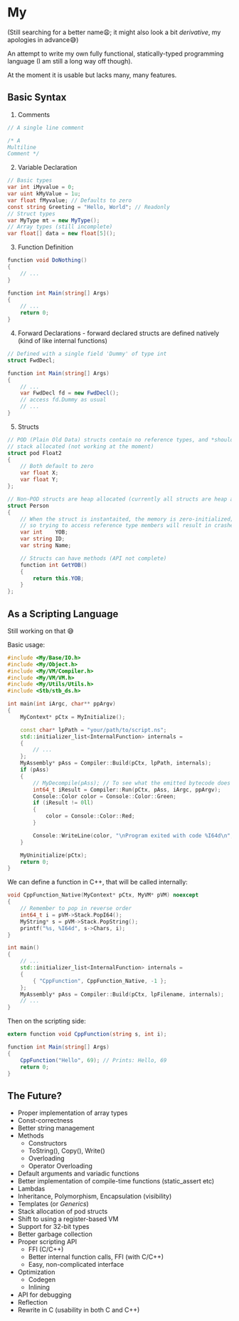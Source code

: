 # **My**
(Still searching for a better name😩; it might also look a bit *derivative*, my apologies in advance😅)

An attempt to write my own fully functional, statically-typed programming language (I am still a long way off though).

At the moment it is usable but lacks many, many features.

## Basic Syntax
1. Comments
```C#
// A single line comment

/* A
Multiline
Comment */
```
2. Variable Declaration
```C#
// Basic types
var int iMyvalue = 0;
var uint kMyValue = 1u;
var float fMyvalue; // Defaults to zero
const string Greeting = "Hello, World"; // Readonly
// Struct types
var MyType mt = new MyType();
// Array types (still incomplete)
var float[] data = new float[5]();
```

3. Function Definition
```C#
function void DoNothing()
{
    // ...
}

function int Main(string[] Args)
{
    // ...
    return 0;
}
```

4. Forward Declarations - forward declared structs are defined natively (kind of like internal functions)
```C#
// Defined with a single field 'Dummy' of type int
struct FwdDecl;

function int Main(string[] Args)
{
    // ...
    var FwdDecl fd = new FwdDecl();
    // access fd.Dummy as usual
    // ...
}

```

5. Structs
```C#
// POD (Plain Old Data) structs contain no reference types, and *should* be
// stack allocated (not working at the moment)
struct pod Float2
{
    // Both default to zero
    var float X;   
    var float Y;
};

// Non-POD structs are heap allocated (currently all structs are heap allocated)
struct Person
{
    // When the struct is instantaited, the memory is zero-initialized;
    // so trying to access reference type members will result in crashes
    var int    YOB; 
    var string ID; 
    var string Name; 

    // Structs can have methods (API not complete)
    function int GetYOB()
    {
        return this.YOB;
    }
};
```

## As a Scripting Language
Still working on that 😅

Basic usage:
```C++
#include <My/Base/IO.h>
#include <My/Object.h>
#include <My/VM/Compiler.h>
#include <My/VM/VM.h>
#include <My/Utils/Utils.h>
#include <Stb/stb_ds.h>

int main(int iArgc, char** ppArgv)
{
	MyContext* pCtx = MyInitialize();

    const char* lpPath = "your/path/to/script.ns";
    std::initializer_list<InternalFunction> internals = 
    {
        // ...
    };
	MyAssembly* pAss = Compiler::Build(pCtx, lpPath, internals);
	if (pAss)
	{
		// MyDecompile(pAss); // To see what the emitted bytecode does
		int64_t iResult = Compiler::Run(pCtx, pAss, iArgc, ppArgv);
        Console::Color color = Console::Color::Green;
        if (iResult != 0ll)
        {
            color = Console::Color::Red;
        }

        Console::WriteLine(color, "\nProgram exited with code %I64d\n", iResult);
	}

	MyUninitialize(pCtx);
	return 0;
}
```
We can define a function in C++, that will be called internally:
```C++
void CppFunction_Native(MyContext* pCtx, MyVM* pVM) noexcept
{
    // Remember to pop in reverse order
    int64_t i = pVM->Stack.PopI64();
    MyString* s = pVM->Stack.PopString();
    printf("%s, %I64d", s->Chars, i);
}

int main()
{
    // ...
    std::initializer_list<InternalFunction> internals =
    {
        { "CppFunction", CppFunction_Native, -1 };
    };
    MyAssembly* pAss = Compiler::Build(pCtx, lpFilename, internals);
    // ...
}

```
Then on the scripting side:
```C#
extern function void CppFunction(string s, int i);

function int Main(string[] Args)
{
    CppFunction("Hello", 69); // Prints: Hello, 69
    return 0;
}

```

## The Future?
- Proper implementation of array types
- Const-correctness
- Better string management
- Methods
    - Constructors
    - ToString(), Copy(), Write()
    - Overloading  
    - Operator Overloading
- Default arguments and variadic functions
- Better implementation of compile-time functions (static_assert etc)
- Lambdas
- Inheritance, Polymorphism, Encapsulation (visibility)
- Templates (or *Generics*)
- Stack allocation of pod structs
- Shift to using a register-based VM
- Support for 32-bit types
- Better garbage collection
- Proper scripting API
    - FFI (C/C++)
    - Better internal function calls, FFI (with C/C++)
    - Easy, non-complicated interface
- Optimization
    - Codegen
    - Inlining
- API for debugging
- Reflection
- Rewrite in C (usability in both C and C++)
